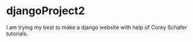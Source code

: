 # djangoProject2

I am trying my best to make a django website with help of Corey Schafer tutorials.
